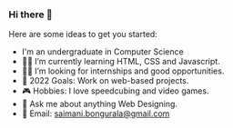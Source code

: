 ### Hi there 👋

<!--
**iamsaimanikanta/iamsaimanikanta is _special_ repository its 'README.md' (this file) appears on your Github profile.
-->
Here are some ideas to get you started:

- I'm an undergraduate in Computer Science
- 👨‍💻 I’m currently learning HTML, CSS and Javascript.
- 🧑‍🎓 I’m looking for internships and good opportunities.
- 🎯 2022 Goals: Work on web-based projects.
- 🎮 Hobbies: I love speedcubing and video games.
- 💬 Ask me about anything Web Designing.
- 📧 Email: saimani.bongurala@gmail.com




